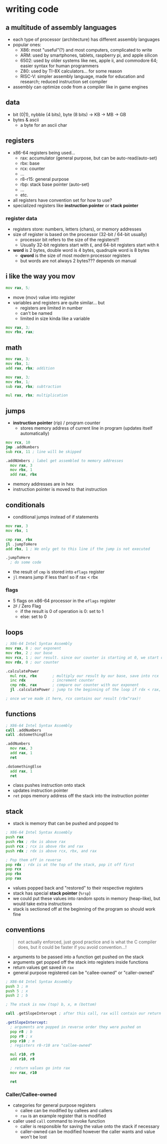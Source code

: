 # writing code

## a multitude of assembly languages

- each type of processor (architecture) has different assembly languages
- popular ones:
  - X86: most "useful"(?) and most computers, complicated to write
  - ARM: used by smartphones, tablets, raspberry pi, and apple silicon
  - 6502: used by older systems like nes, apple ii, and commodore 64; easier syntax for human programmers
  - Z80: used by TI-8X calculators... for some reason
  - RISC-V: simpler assembly language, made for education and research; reduced instruction set compiler
- assembly can optimize code from a compiler like in game engines

## data

- bit (0|1), nybble (4 bits), byte (8 bits) -> KB -> MB -> GB
- bytes & ascii
  - a byte for an ascii char

## registers

- x86-64 registers being used...
  - rax: accumulator (general purpose, but can be auto-read/auto-set)
  - rbx: base
  - rcx: counter
  - ...
  - r8-r15: general purpose
  - rbp: stack base pointer (auto-set)
  - ...
  - etc.
- all registers have convention set for how to use?
- specialized registers like **instruction pointer** or **stack pointer**

### register data

- registers store: numbers, letters (chars), or memory addresses
- size of register is based on the processor (32-bit / 64-bit usually)
  - processor bit refers to the size of the registers!!!
  - Usually 32-bit registers start with `E`, and 64-bit registers start with `R`
- **word** is 2 bytes, double word is 4 bytes, quadruple word is 8 bytes
  - **qword** is the size of most modern processor registers
  - but words are not always 2 bytes??? depends on manual

## i like the way you mov

```asm
mov rax, 5;
```

- move (mov) value into register
- variables and registers are quite similar... but
  - registers are limited in number 
  - can't be named
  - limited in size kinda like a variable

```asm
mov rax, 3;
mov rbx, rax;
```

## math

```asm
mov rax, 3;
mov rbx, 1;
add rax, rbx; addition

mov rax, 3;
mov rbx, 1;
sub rax, rbx; subtraction

mul rax, rbx; multiplication
```

## jumps

- **instruction pointer** (rip) / program counter
  - stores memory address of current line in program (updates itself automatically)

```asm
mov rcx, 10
jmp .addNumbers
sub rcx, 11 ; line will be skipped

.addNUmbers ; label get assembled to memory addresses
  mov rax, 3
  mov rbx, 1
  add rax, rbx
```

- memory addresses are in hex
- instruction pointer is moved to that instruction

## conditionals

- conditional jumps instead of if statements

```asm
mov rax, 3
mov rbx, 1

cmp rax, rbx
jl .jumpToHere
add rbx, 1 ; We only get to this line if the jump is not executed

.jumpToHere
  ; do some code
```

- the result of `cmp` is stored into `eflags` register
- `jl` means jump if less than! so if rax < rbx

### flags

- 5 flags on x86-64 processor in the `eflags` register
- `ZF` / Zero Flag
  - if the result is 0 of operation is 0: set to 1
  - else: set to 0

## loops

```asm
; X86-64 Intel Syntax Assembly
mov rax, 8 ; our exponent
mov rbx, 2 ; our base
mov rcx, 1 ; our result. since our counter is starting at 0, we start our result at 2^0, which is 1
mov rdx, 0 ; our counter

.calculatePower
  mul rcx, rbx       ; multiply our result by our base, save into rcx
  inc rdx            ; increment counter
  cmp rdx, rax       ; compare our counter with our exponent
  jl .calculatePower ; jump to the beginning of the loop if rdx < rax, since we still have more iterations to go

; once we've made it here, rcx contains our result (rbx^rax)!
```

## functions

```asm
; X86-64 Intel Syntax Assembly
call .addNumbers
call .doSomethingElse

.addNumbers
  mov rax, 3
  add rax, 1
  ret

.doSomethingElse
  add rax, 1
  ret
```

- class pushes instruction onto stack
- updates instruction pointer
- `ret` pops memory address off the stack into the instruction pointer

## stack

- stack is memory that can be pushed and popped to

```asm
; X86-64 Intel Syntax Assembly
push rax
push rbx ; rbx is above rax
push rcx ; rcx is above rbx and rax
push rdx ; rdx is above rcx, rbx, and rax

; Pop them off in reverse
pop rdx ; rdx is at the top of the stack, pop it off first
pop rcx
pop rbx
pop rax
```

- values popped back and "restored" to their respective registers
- stack has special **stack pointer** (`%rsp`)
- we could put these values into random spots in memory (heap-like), but would take extra instructions
- stack is sectioned off at the beginning of the program so should work fine

## conventions

> not actually enforced, just good practice and is what the C compiler does,
> but it could be faster if you avoid convention...!

- arguments to be passed into a function get pushed on the stack
- arguments get popped off the stack into registers inside functions
- return values get saved in `rax`
- general purpose registered can be "callee-owned" or "caller-owned"

```asm
; X86-64 Intel Syntax Assembly
push 3 ; m
push 5 ; x
push 2 ; b

; The stack is now (top) b, x, m (bottom)

call .getSlopeIntercept ; after this call, rax will contain our return value (17)

.getSlopeIntercept:
  ; arguments are popped in reverse order they were pushed on
  pop r8 ; b
  pop r9 ; x
  pop r10 ; m
  ; registers r8-r10 are "callee-owned"

  mul r10, r9
  add r10, r8

  ; return values go into rax
  mov rax, r10

  ret
```

### Caller/Callee-owned

- categories for general purpose registers
  - callee can be modified by callees and callers
  - `rax` is an example register that is modified
- caller used `call` command to invoke function
  - caller is responsible for saving the value onto the stack if necessary
  - caller-owned can be modified however the caller wants and value won't be lost